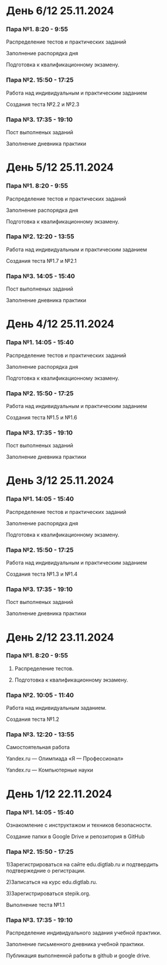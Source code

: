 # День 6/12 25.11.2024

### Пара №1. 8:20 - 9:55

Распределение тестов и практических заданий

Заполнение распорядка дня

Подготовка к квалификационному экзамену.


### Пара №2. 15:50 - 17:25

Работа над индивидуальным и практическим заданием

Создания теста №2.2 и №2.3

### Пара №3. 17:35 - 19:10

Пост выполненых заданий

Заполнение дневника практики

# День 5/12 25.11.2024

### Пара №1. 8:20 - 9:55

Распределение тестов и практических заданий

Заполнение распорядка дня

Подготовка к квалификационному экзамену.


### Пара №2. 12:20 - 13:55

Работа над индивидуальным и практическим заданием

Создания теста №1.7 и №2.1

### Пара №3. 14:05 - 15:40

Пост выполненых заданий

Заполнение дневника практики

# День 4/12 25.11.2024

### Пара №1. 14:05 - 15:40

Распределение тестов и практических заданий

Заполнение распорядка дня

Подготовка к квалификационному экзамену.


### Пара №2. 15:50 - 17:25

Работа над индивидуальным и практическим заданием

Создания теста №1.5 и №1.6

### Пара №3. 17:35 - 19:10

Пост выполненых заданий

Заполнение дневника практики

# День 3/12 25.11.2024

### Пара №1. 14:05 - 15:40

Распределение тестов и практических заданий

Заполнение распорядка дня

Подготовка к квалификационному экзамену.


### Пара №2. 15:50 - 17:25

Работа над индивидуальным и практическим заданием

Создания теста №1.3 и №1.4

### Пара №3. 17:35 - 19:10

Пост выполненых заданий

Заполнение дневника практики

# День 2/12 23.11.2024

### Пара №1. 8:20 - 9:55

1. Распределение тестов.

2. Подготовка к квалификационному экзамену.


### Пара №2. 10:05 - 11:40

Работа над индивидуальным заданием.

Создания теста №1.2

### Пара №3. 12:20 - 13:55

Самостоятельная работа

Yandex.ru — Олимпиада «Я — Профессионал»

Yandex.ru — Компьютерные науки

# День 1/12 22.11.2024

### Пара №1. 14:05 - 15:40

Ознакомление с инструктажом и техников безопасности.

Создание папки в Google Drive и  репозитория в GitHub

### Пара №2. 15:50 - 17:25

1)Зарегистрироваться на сайте edu.digtlab.ru и подтвердить подтвержедние о регистрации.

2)Записаться на курс edu.digtlab.ru.

3)Зарегистрироваться stepik.org.

Выполнение теста №1.1

### Пара №3. 17:35 - 19:10

Распределение индивидуального задания учебной практики.

Заполнение письменного дневника учебной практики.

Публикация выполненной работы в github и google drive.
